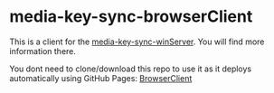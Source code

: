 # media-key-sync-browserClient

This is a client for the [media-key-sync-winServer](https://github.com/Keepoccino/media-key-sync-winServer). You will find more information there.

You dont need to clone/download this repo to use it as it deploys automatically using GitHub Pages: [BrowserClient](https://keepoccino.github.io/media-key-sync-browserClient/)
